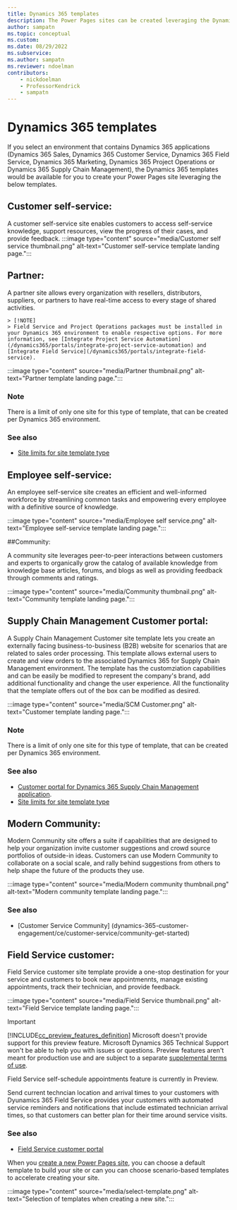 ```yaml
---
title: Dynamics 365 templates
description: The Power Pages sites can be created leveraging the Dynamics 365 templates.
author: sampatn
ms.topic: conceptual
ms.custom: 
ms.date: 08/29/2022
ms.subservice:
ms.author: sampatn
ms.reviewer: ndoelman
contributors:
    - nickdoelman
    - ProfessorKendrick
    - sampatn
---
```


# Dynamics 365 templates

If you select an environment that contains Dynamics 365 applications (Dynamics 365 Sales, Dynamics 365 Customer Service, Dynamics 365 Field Service, Dynamics 365 Marketing, Dynamics 365 Project Operations or Dynamics 365 Supply Chain Management), the Dynamics 365 templates would be available for you to create your Power Pages site leveraging the below templates. 

## Customer self-service: 

A customer self-service site enables customers to access self-service knowledge, support resources, view the progress of their cases, and provide feedback.
:::image type="content" source="media/Customer self service thumbnail.png" alt-text="Customer self-service template landing page.":::

## Partner: 

A partner site allows every organization with resellers, distributors, suppliers, or partners to have real-time access to every stage of shared activities.

    > [!NOTE]
    > Field Service and Project Operations packages must be installed in your Dynamics 365 environment to enable respective options. For more information, see [Integrate Project Service Automation](/dynamics365/portals/integrate-project-service-automation) and [Integrate Field Service](/dynamics365/portals/integrate-field-service).
:::image type="content" source="media/Partner thumbnail.png" alt-text="Partner template landing page.":::    

### Note

There is a limit of only one site for this type of template, that can be created per Dynamics 365 environment. 

### See also 

- [Site limits for site template type](/powerapps/maker/portals/create-additional-portals)

## Employee self-service: 

An employee self-service site creates an efficient and well-informed workforce by streamlining common tasks and empowering every employee with a definitive source of knowledge.

:::image type="content" source="media/Employee self service.png" alt-text="Employee self-service template landing page.":::    

##Community: 

A community site leverages peer-to-peer interactions between customers and experts to organically grow the catalog of available knowledge from knowledge base articles, forums, and blogs as well as providing feedback through comments and ratings.

:::image type="content" source="media/Community thumbnail.png" alt-text="Community template landing page.":::    

## Supply Chain Management Customer portal:

A Supply Chain Management Customer site template lets you create an externally facing business-to-business (B2B) website for scenarios that are related to sales order processing. This template allows external users to create and view orders to the associated Dynamics 365 for Supply Chain Management environment. The template has the customziation capabilities and can be easily be modified to represent the company's brand, add additional functionality and change the user experience. All the functionality that the template offers out of the box can be modified as desired. 

:::image type="content" source="media/SCM Customer.png" alt-text="Customer template landing page.":::    

### Note

There is a limit of only one site for this type of template, that can be created per Dynamics 365 environment. 

### See also

- [Customer portal for Dynamics 365 Supply Chain Management application](/dynamics-365-unified-operations-public/articles/supply-chain/sales-marketing/customer-portal-overview).
- [Site limits for site template type](/powerapps/maker/portals/create-additional-portals)

## Modern Community: 

Modern Community site offers a suite if capabilities that are designed to help your organization invite customer suggestions and crowd source portfolios of outside-in ideas. Customers can use Modern Community to collaborate on a social scale, and rally behind suggestions from others to help shape the future of the products they use. 

:::image type="content" source="media/Modern community thumbnail.png" alt-text="Modern community template landing page.":::    

### See also 

- [Customer Service Community] (dynamics-365-customer-engagement/ce/customer-service/community-get-started)

## Field Service customer: 

Field Service customer site template provide a one-stop destination for your service and customers to book new appointmennts, manage existing appointments, track their technician, and provide feedback. 

:::image type="content" source="media/Field Service thumbnail.png" alt-text="Field Service template landing page.":::    

> [!IMPORTANT]
> [!INCLUDE[cc_preview_features_definition](../includes/cc-preview-features-definition.md)]
> Microsoft doesn't provide support for this preview feature. Microsoft Dynamics 365 Technical Support won't be able to help you with issues or questions. Preview features aren't meant for production use and are subject to a separate [supplemental terms of use](https://go.microsoft.com/fwlink/p/?LinkId=511446).

Field Service self-schedule appointments feature is currently in Preview. 

Send current techncian location and arrival times to your customers with Dyunamics 365 Field Service provides your customers with automated service reminders and notifications that include estimated technician arrival times, so that customers can better plan for their time around service visits. 

### See also 

- [Field Service customer portal](/dynamics365/field-service/field-service-portal-homepage)

When you [create a new Power Pages site](../getting-started/create-manage.md), you can choose a default template to build your site or can you can choose scenario-based templates to accelerate creating your site.

:::image type="content" source="media/select-template.png" alt-text="Selection of templates when creating a new site.":::

